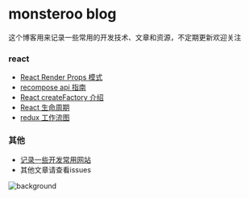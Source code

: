 # monsteroo blog

这个博客用来记录一些常用的开发技术、文章和资源，不定期更新欢迎关注

### react
* [React Render Props 模式](https://github.com/monsterooo/blog/issues/17)
* [recompose api 指南](https://github.com/monsterooo/blog/issues?utf8=%E2%9C%93&q=recompose)
* [React createFactory 介绍](https://github.com/monsterooo/blog/issues/6)
* [React 生命周期](http://projects.wojtekmaj.pl/react-lifecycle-methods-diagram/)
* [redux 工作流图](https://github.com/uanders/react-redux-cheatsheet)

### 其他
* [记录一些开发常用网站](https://github.com/monsterooo/blog/issues/3)
* 其他文章请查看issues

![background](https://user-images.githubusercontent.com/18432680/38684012-4f6d0790-3ea1-11e8-90ae-adbdf8500c86.jpg)
